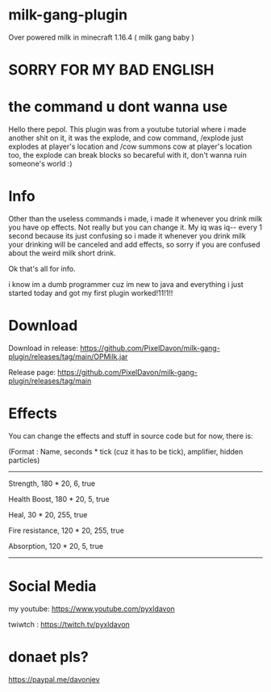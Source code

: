 # milk-gang-plugin
Over powered milk in minecraft 1.16.4 ( milk gang baby )


# SORRY FOR MY BAD ENGLISH

# the command u dont wanna use
Hello there pepol. This plugin was from a youtube tutorial where i made another shit on it, it was the explode, and cow command, /explode just explodes at player's location and /cow summons cow at player's location too, the explode can break blocks so becareful with it, don't wanna ruin someone's world :)

# Info
Other than the useless commands i made, i made it whenever you drink milk you have op effects. Not really but you can change it. My iq was iq-- every 1 second because its just confusing so i made it whenever you drink milk your drinking will be canceled and add effects, so sorry if you are confused about the weird milk short drink.

Ok that's all for info.

i know im a dumb programmer cuz im new to java and everything i just started today and got my first plugin worked!11!1!!

# Download

Download in release:  https://github.com/PixelDavon/milk-gang-plugin/releases/tag/main/OPMilk.jar

Release page:  https://github.com/PixelDavon/milk-gang-plugin/releases/tag/main

# Effects
You can change the effects and stuff in source code
but for now, there is:

(Format : Name, seconds * tick (cuz it has to be tick), amplifier, hidden particles)

-------------------------------
Strength, 180 * 20, 6, true

Health Boost, 180 * 20, 5, true

Heal, 30 * 20, 255, true

Fire resistance, 120 * 20, 255, true

Absorption, 120 * 20, 5, true

-------------------------------

# Social Media

my youtube: https://www.youtube.com/pyxldavon

twiwtch : https://twitch.tv/pyxldavon

# donaet pls?

https://paypal.me/davonjev
